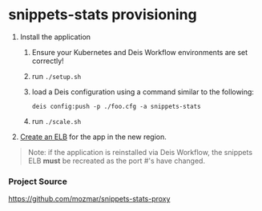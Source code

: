 # snippets-stats provisioning

1. Install the application
    1. Ensure your Kubernetes and Deis Workflow environments are set correctly!
    2. run `./setup.sh`
    3. load a Deis configuration using a command similar to the following:

        ```
        deis config:push -p ./foo.cfg -a snippets-stats
        ```

    4. run `./scale.sh`

3. [Create an ELB](https://github.com/mozmar/infra/tree/master/elbs) for the app in the new region.

> Note: if the application is reinstalled via Deis Workflow, the snippets ELB **must** be recreated as the port #'s have changed.

### Project Source

https://github.com/mozmar/snippets-stats-proxy
